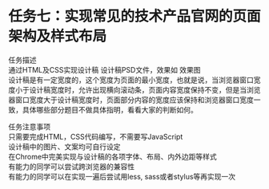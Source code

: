# 任务七：实现常见的技术产品官网的页面架构及样式布局  

任务描述  
通过HTML及CSS实现设计稿 设计稿PSD文件，效果如 效果图  
设计稿是有一定宽度的，这个宽度为页面的最小宽度，也就是说，当浏览器窗口宽度小于设计稿宽度时，允许出现横向滚动条，页面内容宽度保持不变，但是当浏览器窗口宽度大于设计稿宽度时，页面部分内容的宽度应该保持和浏览器窗口宽度一致，具体哪些部分题目不做具体指明，看看大家的判断如何。  

任务注意事项  
只需要完成HTML，CSS代码编写，不需要写JavaScript  
设计稿中的图片、文案均可自行设定  
在Chrome中完美实现与设计稿的各项字体、布局、内外边距等样式  
有能力的同学可以尝试跨浏览器的兼容性  
有能力的同学可以在实现一遍后尝试用less, sass或者stylus等再实现一次  
